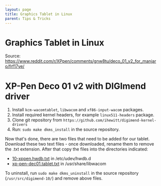 ```yaml
---
layout: page
title: Graphics Tablet in Linux
parent: Tips & Tricks
---
```


# Graphics Tablet in Linux

Source: https://www.reddit.com/r/XPpen/comments/gnw8tu/deco_01_v2_for_manjaro/frf17ye/

# XP-Pen Deco 01 v2 with DIGImend driver

1. Install `kcm-wacomtablet`, `libwacom` and `xf86-input-wacom` packages.
2. Install required kernel headers, for example `linux511-headers` package.
3. Clone git repository from `https://github.com/ihewitt/digimend-kernel-drivers`
4. Run: `sudo make dkms_install` in the source repository.

Now that's done, there are two files that need to be added for our tablet. Download these two text files - once downloaded, rename them to remove the .txt extension. After that copy the files into the directories indicated:

- [10-xppen.hwdb.txt](https://github.com/DIGImend/digimend-kernel-drivers/files/4464206/10-xppen.hwdb.txt) in /etc/udev/hwdb.d
- [xp-pen-dec01.tablet.txt](https://github.com/DIGImend/digimend-kernel-drivers/files/4464207/xp-pen-dec01.tablet.txt) in /usr/share/libwacom

To uninstall, run `sudo make dkms_uninstall` in the source repository (`/usr/src/digimend-10/`) and remove above files.
